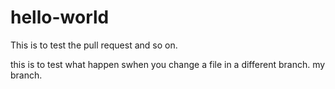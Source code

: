# hello-world
This is to test the pull request and so on.

this is to test what happen swhen you change a file in a different branch. my branch.

